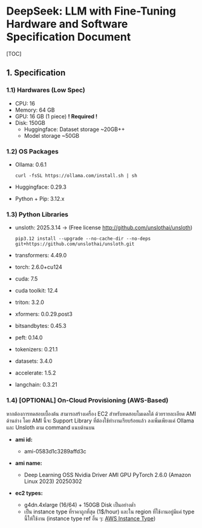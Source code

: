 # DeepSeek: LLM with Fine-Tuning Hardware and Software Specification Document

[TOC]

## 1. Specification

### 1.1) Hardwares (Low Spec)

- CPU: 16
- Memory: 64 GB
- GPU: 16 GB (1 piece) **! Required !**
- Disk: 150GB
  - Huggingface: Dataset storage ~20GB++
  - Model storage ~50GB


### 1.2) OS Packages

- Ollama: 0.6.1

  ```
  curl -fsSL https://ollama.com/install.sh | sh
  ```

- Huggingface: 0.29.3

- Python + Pip: 3.12.x

### 1.3) Python Libraries

- unsloth: 2025.3.14 -> (Free license http://github.com/unslothai/unsloth)

  ```shell
  pip3.12 install --upgrade --no-cache-dir --no-deps git+https://github.com/unslothai/unsloth.git
  ```

- transformers: 4.49.0

- torch: 2.6.0+cu124

- cuda: 7.5

- cuda toolkit: 12.4

- triton: 3.2.0

- xformers: 0.0.29.post3

- bitsandbytes: 0.45.3

- peft: 0.14.0

- tokenizers: 0.21.1

- datasets: 3.4.0

- accelerate: 1.5.2

- langchain: 0.3.21

### 1.4) [OPTIONAL] On-Cloud Provisioning (AWS-Based)

หากต้องการทดสอบเบื้องต้น สามารถสร้างเครื่อง EC2 สำหรับทดสอบโมเดลได้ ด้วยรายละเอียด AMI ด้านล่าง โดย AMI นี้จะ Support Library ที่ต้องใช้ทำงานเรียบร้อยแล้ว ลงเพิ่มเพียงแค่ Ollama และ Unsloth ตาม command แนบด้านบน

- **ami id:**
  - ami-0583d1c3289affd3c
- **ami name:**
  - Deep Learning OSS Nvidia Driver AMI GPU PyTorch 2.6.0 (Amazon Linux 2023) 20250302

- **ec2 types:**
  - g4dn.4xlarge (16/64) + 150GB Disk เป็นอย่างต่ำ
  - เป็น instance type ที่ราคาถูกที่สุด (1$/hour)  และใน region ที่ใช้งานอยู่มีแค่ type นี้ให้ใช้งาน (instance type ref อื่น ๆ: [AWS Instance Type](https://aws.amazon.com/ec2/instance-types/))